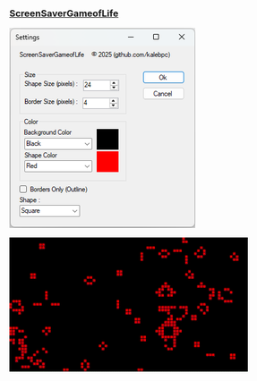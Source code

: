 
### [ScreenSaverGameofLife](./Screen_Savers/ScreenSaverGameofLife/bin/Debug/)

![GameofLifeSettings](./assets/png/GameofLifeSettings.png)

![GameofLifeGif](./assets/gifs/GameofLife.gif)
